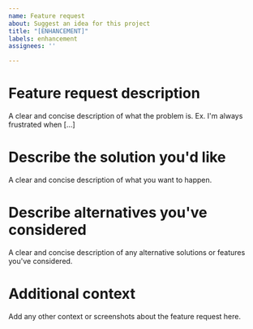 ```yaml
---
name: Feature request
about: Suggest an idea for this project
title: "[ENHANCEMENT]"
labels: enhancement
assignees: ''

---
```


# Feature request description

A clear and concise description of what the problem is. Ex. I'm always frustrated when [...]

# Describe the solution you'd like

A clear and concise description of what you want to happen.

# Describe alternatives you've considered

A clear and concise description of any alternative solutions or features you've considered.

# Additional context

Add any other context or screenshots about the feature request here.
